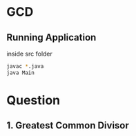 # GCD

## Running Application

inside src folder
```bash
javac *.java
java Main 
```
# Question

## 1. Greatest Common Divisor

